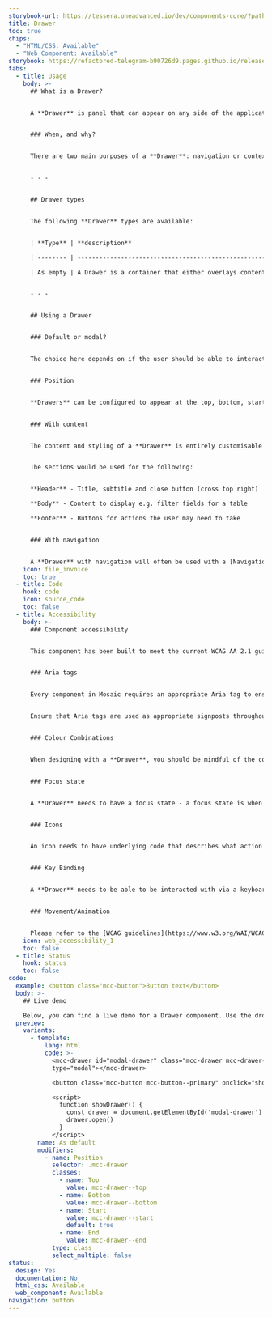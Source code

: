 ```yaml
---
storybook-url: https://tessera.oneadvanced.io/dev/components-core/?path=/docs/html-button--as-default
title: Drawer
toc: true
chips:
  - "HTML/CSS: Available"
  - "Web Component: Available"
storybook: https://refactored-telegram-b90726d9.pages.github.io/release/?path=/docs/components-drawer-introduction
tabs:
  - title: Usage
    body: >-
      ## What is a Drawer?


      A **Drawer** is panel that can appear on any side of the application. It will usually take up the whole height or width and can either push the content or be an overlay.   


      ### When, and why?


      There are two main purposes of a **Drawer**: navigation or contextual content. The  **Drawer** is usually used as part of the shell of the application to do site-wide navigation. Contextual content **Drawers** are used to show options or information that relate to the current page, such as, filters, advanced search options, form submissions, etc. In this case, the **Drawer** would be triggered by an action a user takes on the main page, e.g. selecting a **Button**. On mobile, bottom **Drawers** are also used a instead of **Dropdowns** to display a list of actions. 


      - - -


      ## Drawer types


      The following **Drawer** types are available:


      | **Type** | **description**                                                                                                                              |

      | -------- | -------------------------------------------------------------------------------------------------------------------------------------------- |

      | As empty | A Drawer is a container that either overlays content or pushes content over to make space for other content such as, navigation, forms, etc. |


      - - -


      ## Using a Drawer


      ### Default or modal?


      The choice here depends on if the user should be able to interact with the rest of the page while the **Drawer** is open. For example, a **Navigation Drawer** would want to be shown inline with the content (and maybe dismissible) as they might want to keep access to it while using the page they have navigated to.  However, if the intention was to complete a task, a **Modal Drawer** should be used to make the user focus on that task until completion (unless they decide to cancel). 


      ### Position


      **Drawers** can be configured to appear at the top, bottom, start or end of a screen and they can be triggered by any action such as the click of a button, the selection of a checkbox, etc. **Drawers** slide in and out from their specified location. In general, if you are using a **Drawer** with content they are positioned at the end of the screen. 


      ### With content


      The content and styling of a **Drawer** is entirely customisable using other Mosaic components, however you should stick to the Drawer with content layout (header, body, footer) and only customise the body section, unless there is good reason. If you wish to deviate from the layout, you should speak with your UX Designer.


      The sections would be used for the following:


      **Header** - Title, subtitle and close button (cross top right)

      **Body** - Content to display e.g. filter fields for a table

      **Footer** - Buttons for actions the user may need to take


      ### With navigation


      A **Drawer** with navigation will often be used with a [Navigation rail](/components/navigation-rail), so when an item is selected in the **Rail**, the **Drawer** will slide out to provide more navigation options.  It can be used without a **Rail** if the top level navigation is not needed.
    icon: file_invoice
    toc: true
  - title: Code
    hook: code
    icon: source_code
    toc: false
  - title: Accessibility
    body: >-
      ### Component accessibility


      This component has been built to meet the current WCAG AA 2.1 guidelines. We also test these components against the guidelines before release.


      ### Aria tags


      Every component in Mosaic requires an appropriate Aria tag to ensure that screen readers can effectively parse the page. Aria tags are provided as part of Mosaic. Please do not override these without good reason.


      Ensure that Aria tags are used as appropriate signposts throughout the product.


      ### Colour Combinations


      When designing with a **Drawer**, you should be mindful of the colour combinations you are using. The components have been designed with this in mind, but if you are using colours that are not part of the default component, please ensure that there is a clear colour contrast within the parts of the component and between the **Drawer** and the background it is on. To check the contrast, please use [WebAIM's contrast checker](https://webaim.org/resources/contrastchecker/).


      ### Focus state


      A **Drawer** needs to have a focus state - a focus state is when you tab into an element to interact with it. Ensure that users can use their keyboard to focus on the **Drawer** and all of its contents.


      ### Icons


      An icon needs to have underlying code that describes what action the icon takes. the labels should be specific - for example, a 'bin' icon for delete should be labelled 'delete' not 'bin'.


      ### Key Binding


      A **Drawer** needs to be able to be interacted with via a keyboard. Where possible we will provide key-binds within our Mosaic component or there will be default HTML ones. If this isn't the case then please implement logical key-binds for all intractable components.


      ### Movement/Animation


      Please refer to the [WCAG guidelines](https://www.w3.org/WAI/WCAG21/quickref/?showtechniques=129%2C131%2C133%2C136%2C141%2C145%2C147%2C1412%2C211%2C212%2C231%2C241%2C245%2C251%2C254%2C312%2C322%2C332%2C411%2C412%2C413#three-flashes-or-below-threshold) for the time-based considerations for animations.
    icon: web_accessibility_1
    toc: false
  - title: Status
    hook: status
    toc: false
code:
  example: <button class="mcc-button">Button text</button>
  body: >-
    ## Live demo

    Below, you can find a live demo for a Drawer component. Use the drop-down menus and radio buttons to view the different Drawer Types and Variants.
  preview:
    variants:
      - template:
          lang: html
          code: >-
            <mcc-drawer id="modal-drawer" class="mcc-drawer mcc-drawer--start"
            type="modal"></mcc-drawer>

            <button class="mcc-button mcc-button--primary" onclick="showDrawer()">Show drawer</button>

            <script>
              function showDrawer() {
                const drawer = document.getElementById('modal-drawer')
                drawer.open()
              }
            </script>
        name: As default
        modifiers:
          - name: Position
            selector: .mcc-drawer
            classes:
              - name: Top
                value: mcc-drawer--top
              - name: Bottom
                value: mcc-drawer--bottom
              - name: Start
                value: mcc-drawer--start
                default: true
              - name: End
                value: mcc-drawer--end
            type: class
            select_multiple: false
status:
  design: Yes
  documentation: No
  html_css: Available
  web_component: Available
navigation: button
---
```

